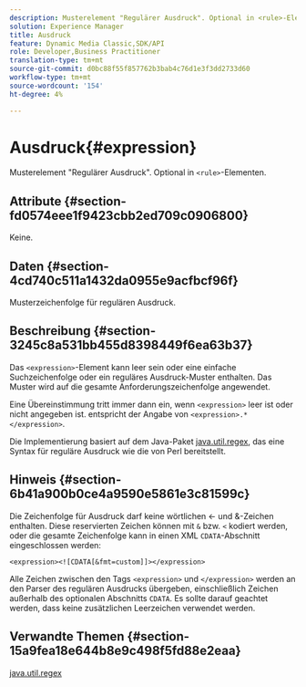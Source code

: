 ```yaml
---
description: Musterelement "Regulärer Ausdruck". Optional in <rule>-Elementen.
solution: Experience Manager
title: Ausdruck
feature: Dynamic Media Classic,SDK/API
role: Developer,Business Practitioner
translation-type: tm+mt
source-git-commit: d0bc88f55f857762b3bab4c76d1e3f3dd2733d60
workflow-type: tm+mt
source-wordcount: '154'
ht-degree: 4%

---
```



# Ausdruck{#expression}

Musterelement &quot;Regulärer Ausdruck&quot;. Optional in `<rule>`-Elementen.

## Attribute {#section-fd0574eee1f9423cbb2ed709c0906800}

Keine.

## Daten {#section-4cd740c511a1432da0955e9acfbcf96f}

Musterzeichenfolge für regulären Ausdruck.

## Beschreibung {#section-3245c8a531bb455d8398449f6ea63b37}

Das `<expression>`-Element kann leer sein oder eine einfache Suchzeichenfolge oder ein reguläres Ausdruck-Muster enthalten. Das Muster wird auf die gesamte Anforderungszeichenfolge angewendet.

Eine Übereinstimmung tritt immer dann ein, wenn `<expression>` leer ist oder nicht angegeben ist. entspricht der Angabe von `<expression>.*</expression>`.

Die Implementierung basiert auf dem Java-Paket [java.util.regex](../../../../../ir-api/material-cat/image-rendering-api-ref/c-ir-material-catalog/c-ir-rule-set-reference/r-ir-expression.md#reference-49867deecb58412bbdc2ced564bbea3e), das eine Syntax für reguläre Ausdruck wie die von Perl bereitstellt.

## Hinweis {#section-6b41a900b0ce4a9590e5861e3c81599c}

Die Zeichenfolge für Ausdruck darf keine wörtlichen &lt;- und &amp;-Zeichen enthalten. Diese reservierten Zeichen können mit `&` bzw. `<` kodiert werden, oder die gesamte Zeichenfolge kann in einen XML `CDATA`-Abschnitt eingeschlossen werden:

`<expression><![CDATA[&fmt=custom]]></expression>`

Alle Zeichen zwischen den Tags `<expression>` und `</expression>` werden an den Parser des regulären Ausdrucks übergeben, einschließlich Zeichen außerhalb des optionalen Abschnitts `CDATA`. Es sollte darauf geachtet werden, dass keine zusätzlichen Leerzeichen verwendet werden.

## Verwandte Themen {#section-15a9fea18e644b8e9c498f5fd88e2eaa}

[java.util.regex](https://www2.cs.duke.edu/csed/java/jdk1.4.2/docs/api/)

